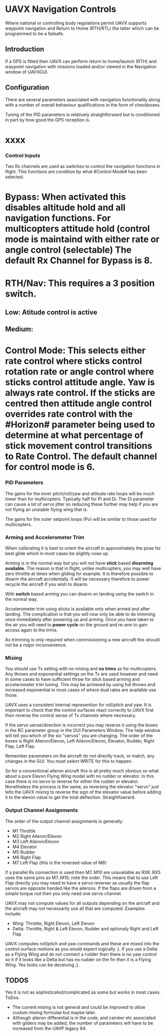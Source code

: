 # UAVX Navigation Controls #

Where national or controlling body regulations permit UAVX supports waypoint navigation and Return to Home (RTH/RTL) the latter which can be programmed to be a failsafe.

## Introduction

If a GPS is fitted then UAVX can perform return to home/launch (RTH) and waypoint navigation with missions loaded and/or viewed in the Navigation window of UAVXGUI.

## Configuration

There are several parameters associated with navigation functionality along with a number of overall behaviour qualifications in the form of checkboxes.

Tuning of the PID parameters is relatively straightforward but is conditioned in part by how good the GPS reception is.

 # xxxx

### Control Inputs ###

Two Rx channels are used as switches to control the navigation functions in flight. This functions are condition by what #Control Mode# has been selected.

 # Bypass: When activated this disables altitude hold and all navigation functions. For multicopters attitude hold (control mode is maintaind with either rate or angle control (selectable) The default Rx Channel for Bypass is 8. 
 # RTH/Nav: This requires a 3 position switch. 
  ## Low: Atitude control is active
  ## Medium:
 
 
  # Control Mode: This selects either rate control where sticks control rotation rate or angle control where sticks control attitude angle. Yaw is always rate control. If the sticks are centred then attitude angle control overrides rate control with the #Horizon# parameter being used to determine at what percentage of stick movement control transitions to Rate Control. The default channel for control mode is 6.

  ### PID Parameters

The gains for the inner pitch/roll/yaw and altitude rate loops will be much lower than for multicopters. 
Typically half for Pi and Di. The Di parameter can cause a lot of servo jitter so reducing these further may help if you are not flying an unstable flying wing that is.

The gains for the outer setpoint loops (Po) will be similar to those used for multicopters.

### Arming and Accelerometer Trim

When calibrating it is best to orient the aircraft in approximately the pose for best glide which in most cases be slightly nose up. 

Arming is in the normal way but you will not have **stick** based **disarming available**. The reason is that in flight, unlike multicopters, you may well have zero throttle at times when gliding for example. It is therefore possible to disarm the aircraft accidentally. It will be necessary therefore to power recycle the aircraft if you wish to disarm.

With **switch** based arming you can disarm on landing using the switch in the normal way.

Accelerometer trim using sticks is available only when armed and after landing. The complication is that you will now only be able to do trimming once immediately after powering up and arming. Once you have taken to the air you will need to **power cycle** on the ground and re-arm to gain access again to the trims.

As trimming is only required when commissioning a new aircraft this should not be a major inconvenience.

### Mixing

You should use Tx setting with no mixing and **no trims** as for multicopters. 
Any throws and exponential settings on the Tx are used however and need in some cases to have sufficient throw for stick based arming and accelerometer trim tuning. This may be achieved by using full throws and increased exponential in most cases of where dual rates are available use those.

UAVX uses a consistent internal represention for roll/pitch and yaw. It is important to check that the control surfaces react correctly to UAVX first then reverse the control sense of Tx channels where necessary.

If the servo sense/direction is incorrect you may reverse it using the boxes in the RC parameter group in the GUI Parameters Window. The help window will tell you which of the six "servos" you are changing. 
The order of the boxes is Right Aileron/Elevon, Left Aileron/Elevon, Elevator, Rudder, Right Flap, Left Flap. 

Remember parameters on the aircraft do not directly track, or match, any changes in the GUI. You must select WRITE for this to happen.

So for a conventional aileron aircraft this is all pretty much obvious so what about a pure Elevon Flying Wing model with no rudder or elevator. In this case there is no servo to reverse for either the rudder or elevator. Nonetheless the process is the same, as reversing the elevator "servo" just tells the UAVX mixing to reverse the sign of the elevator value before adding it to the elevon value to get the total deflection. Straightfowrard.

### Output Channel Assignments

The order of the output channel assignments is generally:

* M1 Throttle
* M2 Right Aileron/Elevon
* M3 Left Aileron/Elevon
* M4 Elevator
* M5 Rudder
* M6 Right Flap
* M7 Left Flap (this is the reversed value of M6)

If a parallel Rx connection is used then M7..M10 are unavailable as RX8..RX5 uses the same pins as M7..M10; note the order. This means that to use Left Flap directly you may need to have a servo reverser as usually the flap servos are opposite handed like the ailerons. If the flaps are driven from a simple torque rod then you only need one servo channel.

UAVX may not compute values for all outputs depending on the aircraft and the aircraft may not necessarily use all that are computed. Examples include:

* Wing: Throttle, Right Elevon, Left Elevon
* Delta: Throttle, Right & Left Elevon, Rudder and optionaly Right and Left Flap

UAVX computes roll/pitch and yaw commands and these are mixed into the control surface motions as you would expect logically :). If you use a Delta as a Flying Wing and do not connect a rudder then there is no yaw control so it if it looks like a Delta but has no rudder on the fin then it is a Flying Wing. Yes looks can be deceiving ;).
       
## TODOS

Yes it is not as sophisticated/complicated as some but works in most cases. ToDos: 

 * The current mixing is not general and could be improved to allow custom mixing formulae but maybe later.
 * Although aileron differential is in the code, and camber etc associated with gliders may be added, the number of parameters will have to be increased from the UAVP legacy 64.
